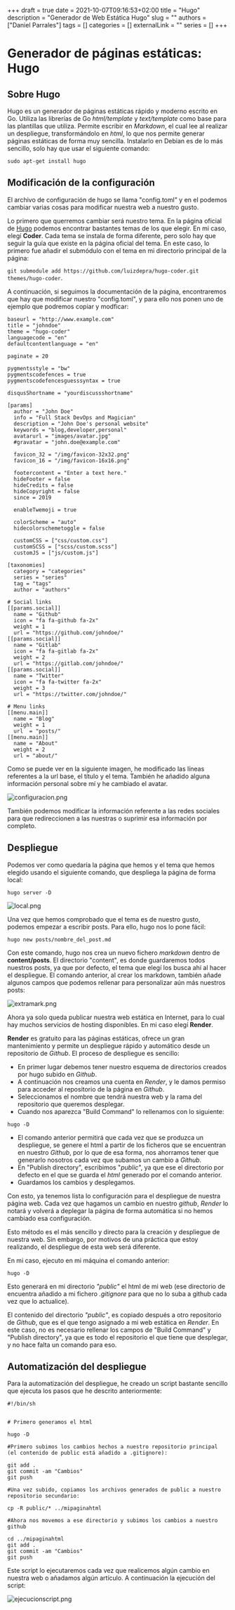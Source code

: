 +++ 
draft = true
date = 2021-10-07T09:16:53+02:00
title = "Hugo"
description = "Generador de Web Estática Hugo"
slug = ""
authors = ["Daniel Parrales"]
tags = []
categories = []
externalLink = ""
series = []
+++

# Generador de páginas estáticas: Hugo

## Sobre Hugo

Hugo es un generador de páginas estáticas rápido y moderno escrito en Go. Utiliza las librerías de Go *html/template* y *text/template* como base para las plantillas que utiliza. Permite escribir en *Markdown*, el cual lee al realizar un despliegue, transformándolo en *html*, lo que nos permite generar páginas estáticas de forma muy sencilla. Instalarlo en Debian es de lo más sencillo, solo hay que usar el siguiente comando:

`sudo apt-get install hugo`

## Modificación de la configuración

El archivo de configuración de hugo se llama "config.toml" y en el podemos cambiar varias cosas para modificar nuestra web a nuestro gusto.

Lo primero que querremos cambiar será nuestro tema. En la página oficial de [Hugo](https://gohugo.io/) podemos encontrar bastantes temas de los que elegir. En mi caso, elegí **Coder**. Cada tema se instala de forma diferente, pero solo hay que seguir la guía que existe en la página oficial del tema. En este caso, lo primero fue añadir el submódulo con el tema en mi directorio principal de la página:

`git submodule add https://github.com/luizdepra/hugo-coder.git themes/hugo-coder`.

A continuación, si seguimos la documentación de la página, encontraremos que hay que modificar nuestro "config.toml", y para ello nos ponen uno de ejemplo que podremos copiar y modficar:

```
baseurl = "http://www.example.com"
title = "johndoe"
theme = "hugo-coder"
languagecode = "en"
defaultcontentlanguage = "en"

paginate = 20

pygmentsstyle = "bw"
pygmentscodefences = true
pygmentscodefencesguesssyntax = true

disqusShortname = "yourdiscussshortname"

[params]
  author = "John Doe"
  info = "Full Stack DevOps and Magician"
  description = "John Doe's personal website"
  keywords = "blog,developer,personal"
  avatarurl = "images/avatar.jpg"
  #gravatar = "john.doe@example.com"

  favicon_32 = "/img/favicon-32x32.png"
  favicon_16 = "/img/favicon-16x16.png"

  footercontent = "Enter a text here."
  hideFooter = false
  hideCredits = false
  hideCopyright = false
  since = 2019

  enableTwemoji = true

  colorScheme = "auto"
  hidecolorschemetoggle = false

  customCSS = ["css/custom.css"]
  customSCSS = ["scss/custom.scss"]
  customJS = ["js/custom.js"]

[taxonomies]
  category = "categories"
  series = "series"
  tag = "tags"
  author = "authors"

# Social links
[[params.social]]
  name = "Github"
  icon = "fa fa-github fa-2x"
  weight = 1
  url = "https://github.com/johndoe/"
[[params.social]]
  name = "Gitlab"
  icon = "fa fa-gitlab fa-2x"
  weight = 2
  url = "https://gitlab.com/johndoe/"
[[params.social]]
  name = "Twitter"
  icon = "fa fa-twitter fa-2x"
  weight = 3
  url = "https://twitter.com/johndoe/"

# Menu links
[[menu.main]]
  name = "Blog"
  weight = 1
  url  = "posts/"
[[menu.main]]
  name = "About"
  weight = 2
  url = "about/"
```

Como se puede ver en la siguiente imagen, he modificado las líneas referentes a la url base, el título y el tema. También he añadido alguna información personal sobre mí y he cambiado el avatar.

![configuracion.png](/images/configuracion.png)

También podemos modificar la información referente a las redes sociales para que redireccionen a las nuestras o suprimir esa información por completo.


## Despliegue

Podemos ver como quedaría la página que hemos y el tema que hemos elegido usando el siguiente comando, que despliega la página de forma local:

`hugo server -D`

![local.png](/images/local.png)

Una vez que hemos comprobado que el tema es de nuestro gusto, podemos empezar a escribir posts. Para ello, hugo nos lo pone fácil:

`hugo new posts/nombre_del_post.md`

Con este comando, hugo nos crea un nuevo fichero *markdown* dentro de **content/posts**. El directorio "content", es donde guardaremos todos nuestros posts, ya que por defecto, el tema que elegí los busca ahí al hacer el despliegue. El comando anterior, al crear los markdown, también añade algunos campos que podemos rellenar para personalizar aún más nuestros posts:

![extramark.png](/images/extramark.png)


Ahora ya solo queda publicar nuestra web estática en Internet, para lo cual hay muchos servicios de hosting disponibles. En mi caso elegí **Render**.

**Render** es gratuito para las páginas estáticas, ofrece un gran mantenimiento y permite un despliegue rápido y automático desde un repositorio de *Github*. El proceso de despliegue es sencillo:

* En primer lugar debemos tener nuestro esquema de directorios creados por hugo subido en *Github*.
* A continuación nos creamos una cuenta en _Render_, y le damos permiso para acceder al repositorio de la página en _Github_.
* Seleccionamos el nombre que tendrá nuestra web y la rama del repositorio que queremos desplegar.
* Cuando nos aparezca "Build Command" lo rellenamos con lo siguiente:

`hugo -D`

* El comando anterior permitirá que cada vez que se produzca un despliegue, se genere el html a partir de los ficheros que se encuentran en nuestro *Github*, por lo que de esa forma, nos ahorramos tener que generarlo nosotros cada vez que subamos un cambio a *Github*.
* En "Publish directory", escribimos "*public*", ya que ese el directorio por defecto en el que se guarda el *html* generado por el comando anterior. 
* Guardamos los cambios y desplegamos.

Con esto, ya tenemos lista lo configuración para el despliegue de nuestra página web. Cada vez que hagamos un cambio en nuestro *github*, *Render* lo notará y volverá a deplegar la página de forma automática si no hemos cambiado esa configuración.

Esto método es el más sencillo y directo para la creación y despliegue de nuestra web. Sin embargo, por motivos de una práctica que estoy realizando, el despliegue de esta web será diferente. 

En mi caso, ejecuto en mi máquina el comando anterior:

`hugo -D`

Esto generará en mi directorio *"public"* el html de mi web (ese directorio de encuentra añadido a mi fichero *.gitignore* para que no lo suba a github cada vez que lo actualice). 

El contenido del directorio *"public"*, es copiado después a otro repositorio de *Github*, que es el que tengo asignado a mi web estática en *Render*. En este caso, no es necesario rellenar los campos de "Build Command" y "Publish directory", ya que es todo el repositorio el que tiene que desplegar, y no hace falta un comando para eso.


## Automatización del despliegue

Para la automatización del despliegue, he creado un script bastante sencillo que ejecuta los pasos que he descrito anteriormente:

```
#!/bin/sh


# Primero generamos el html

hugo -D

#Primero subimos los cambios hechos a nuestro repositorio principal (el contenido de public está añadido a .gitignore):

git add .
git commit -am "Cambios"
git push

#Una vez subido, copiamos los archivos generados de public a nuestro repositorio secundario:

cp -R public/* ../mipaginahtml

#Ahora nos movemos a ese directorio y subimos los cambios a nuestro github

cd ../mipaginahtml
git add .
git commit -am "Cambios"
git push

```

Este script lo ejecutaremos cada vez que realicemos algún cambio en nuestra web o añadamos algún artículo. A continuación la ejecución del script:

![ejecucionscript.png](/images/ejecucionscript.png)

